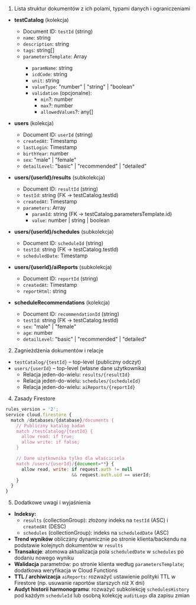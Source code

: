 1. Lista struktur dokumentów z ich polami, typami danych i ograniczeniami

- **testCatalog** (kolekcja)
  - Document ID: `testId` (string)
  - `name`: string
  - `description`: string
  - `tags`: string[]
  - `parametersTemplate`: Array<ParameterTemplate>
    - `paramName`: string
    - `icdCode`: string
    - `unit`: string
    - `valueType`: "number" | "string" | "boolean"
    - `validation` (opcjonalne):
      - `min`?: number
      - `max`?: number
      - `allowedValues`?: any[]

- **users** (kolekcja)
  - Document ID: `userId` (string)
  - `createdAt`: Timestamp
  - `lastLogin`: Timestamp
  - `birthYear`: number
  - `sex`: "male" | "female"
  - `detailLevel`: "basic" | "recommended" | "detailed"

- **users/{userId}/results** (subkolekcja)
  - Document ID: `resultId` (string)
  - `testId`: string (FK → testCatalog.testId)
  - `createdAt`: Timestamp
  - `parameters`: Array
    - `paramId`: string (FK -> testCatalog.parametersTemplate.id)
    - `value`: number | string | boolean

- **users/{userId}/schedules** (subkolekcja)
  - Document ID: `scheduleId` (string)
  - `testId`: string (FK → testCatalog.testId)
  - `scheduledDate`: Timestamp

- **users/{userId}/aiReports** (subkolekcja)
  - Document ID: `reportId` (string)
  - `createdAt`: Timestamp
  - `reportHtml`: string

- **scheduleRecommendations** (kolekcja)
  - Document ID: `recommendationId` (string)
  - `testId`: string (FK → testCatalog.testId)
  - `sex`: "male" | "female"
  - `age`: number
  - `detailLevel`: "basic" | "recommended" | "detailed"

2. Zagnieżdżenia dokumentów i relacje

- `testCatalog/{testId}` – top-level (publiczny odczyt)
- `users/{userId}` – top-level (własne dane użytkownika)
  - Relacja jeden-do-wielu: `results/{resultId}`
  - Relacja jeden-do-wielu: `schedules/{scheduleId}`
  - Relacja jeden-do-wielu: `aiReports/{reportId}`

4. Zasady Firestore

```js
rules_version = '2';
service cloud.firestore {
  match /databases/{database}/documents {
    // Publiczny katalog badań
    match /testCatalog/{testId} {
      allow read: if true;
      allow write: if false;
    }

    // Dane użytkownika tylko dla właściciela
    match /users/{userId}/{document=**} {
      allow read, write: if request.auth != null
                         && request.auth.uid == userId;
    }
  }
}
```

5. Dodatkowe uwagi i wyjaśnienia

- **Indeksy:**
  - `results` (collectionGroup): złożony indeks na `testId` (ASC) i `createdAt` (DESC)
  - `schedules` (collectionGroup): indeks na `scheduledDate` (ASC)
- **Trend wyników** obliczany dynamicznie po stronie klienta/backendu na podstawie kolejnych dokumentów w `results`
- **Transakcje**: atomowa aktualizacja pola `scheduledDate` w `schedules` po dodaniu nowego wyniku
- **Walidacja** parametrów: po stronie klienta według `parametersTemplate`; dodatkowa weryfikacja w Cloud Functions
- **TTL / archiwizacja** `aiReports`: rozważyć ustawienie polityki TTL w Firestore (np. usuwanie raportów starszych niż X dni)
- **Audyt historii harmonogramu**: rozważyć subkolekcję `schedulesHistory` pod każdym `scheduleId` lub osobną kolekcję `auditLogs` dla zapisu zmian 